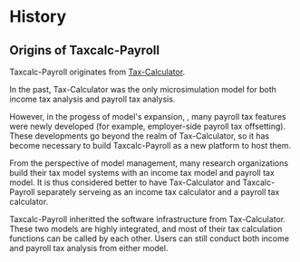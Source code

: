 History
=======

## Origins of Taxcalc-Payroll

Taxcalc-Payroll originates from [Tax-Calculator](https://github.com/PSLmodels/Tax-Calculator). 

In the past, Tax-Calculator was the only microsimulation model for both income tax analysis and payroll tax analysis. 

However, in the progess of model's expansion, , many payroll tax features were newly developed (for example, employer-side payroll tax offsetting). These developments go beyond the realm of Tax-Calculator, so it has become necessary to build Taxcalc-Payroll as a new platform to host them. 

From the perspective of model management, many research organizations build their tax model systems with an income tax model and payroll tax model. It is thus considered better to have Tax-Calculator and Taxcalc-Payroll separately serveing as an income tax calculator and a payroll tax calculator.

Taxcalc-Payroll inheritted the software infrastructure from Tax-Calculator. These two models are highly integrated, and most of their tax calculation functions can be called by each other. Users can still conduct both income and payroll tax analysis from either model.


